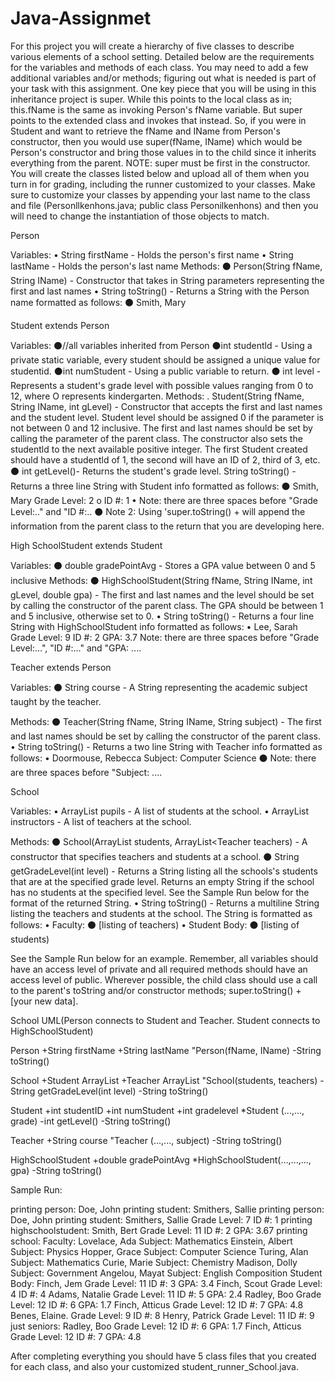 # Java-Assignmet

For this project you will create a hierarchy of five classes to describe various elements of a school setting. 
Detailed below are the requirements for the variables and methods of each class. You may need to add a few additional variables and/or methods; 
figuring out what is needed is part of your task with this assignment.
One key piece that you will be using in this inheritance project is super.
While this points to the local class as in; this.fName is the same as invoking Person's fName variable. But super points to the extended class and invokes that instead.
So, if you were in Student and want to retrieve the fName and IName from Person's constructor, then you would use super(fName, IName) which
would be Person's constructor and bring those values in to the child since it inherits everything from the parent.
NOTE: super must be first in the constructor.
You will create the classes listed below and upload all of them when you turn in for grading, including the runner customized to your classes.
Make sure to customize your classes by appending your last name to the class and file (Personllkenhons.java; public class Personilkenhons) 
and then you will need to change the instantiation of those objects to match.


Person

Variables:
• String firstName - Holds the person's first name
• String lastName - Holds the person's last name
Methods:
⚫ Person(String fName, String IName) - Constructor that takes in String parameters representing the first and last names
• String toString() - Returns a String with the Person name formatted as follows:
⚫ Smith, Mary


Student extends Person

Variables:
⚫//all variables inherited from Person
⚫int studentld - Using a private static variable, every student should be assigned a unique value for studentid. ⚫int numStudent - Using a public variable to return.
⚫ int level - Represents a student's grade level with possible values ranging from 0 to 12, where O represents kindergarten.
Methods:
. Student(String fName, String IName, int gLevel) - Constructor that accepts the first and last names and the student level. Student level should
be assigned 0 if the parameter is not between 0 and 12 inclusive. The first and last names should be set by calling the parameter of the parent class. 
The constructor also sets the studentld to the next available positive integer. The first Student created should have a studentld of 1, the
second will have an ID of 2, third of 3, etc.
⚫ int getLevel()- Returns the student's grade level. String toString() - Returns a three line String with Student info formatted as follows:
⚫ Smith, Mary
Grade Level: 2
o ID #: 1
• Note: there are three spaces before "Grade Level:.." and "ID #:..
⚫ Note 2: Using 'super.toString() + will append the information from the parent class to the return that you are developing here.



High SchoolStudent extends Student

Variables:
⚫ double gradePointAvg - Stores a GPA value between 0 and 5 inclusive Methods:
⚫ HighSchoolStudent(String fName, String IName, int gLevel, double gpa) - The first and last names and the level should be set by calling the constructor of the parent class. The GPA should be between 1 and 5 inclusive, otherwise set to 0.
• String toString() - Returns a four line String with HighSchoolStudent info formatted as follows:
• Lee, Sarah
Grade Level: 9
ID #: 2
GPA: 3.7
Note: there are three spaces before "Grade Level:...", "ID #:..." and "GPA: ....


Teacher extends Person

Variables:
⚫ String course - A String representing the academic subject taught by the teacher.

Methods:
⚫ Teacher(String fName, String IName, String subject) - The first and last names should be set by calling the constructor of the parent class. • String toString() - Returns a two line String with Teacher info formatted as follows:
• Doormouse, Rebecca
Subject: Computer Science
⚫ Note: there are three spaces before "Subject: ....


School

Variables:
• ArrayList<Student> pupils - A list of students at the school.
• ArrayList<Teacher> instructors - A list of teachers at the school.

Methods:
⚫ School(ArrayList<Student> students, ArrayList<Teacher teachers) - A constructor that specifies teachers and students at a school.
⚫ String getGradeLevel(int level) - Returns a String listing all the schools's students that are at the specified grade level. Returns an empty String
if the school has no students at the specified level. See the Sample Run below for the format of the returned String. • String toString() - Returns a multiline String listing the teachers and students at the school. The String is formatted as follows:
• Faculty:
⚫ [listing of teachers)
• Student Body:
⚫ [listing of students)

See the Sample Run below for an example.
Remember, all variables should have an access level of private and all required methods should have an access level of public. Wherever possible, the child class should use a call to the parent's toString and/or constructor methods; super.toString() + [your new data].


School UML(Person connects to Student and Teacher. Student connects to HighSchoolStudent)

Person
+String firstName 
+String lastName
"Person(fName, IName) 
-String toString()

School
+Student ArrayList
+Teacher ArrayList
"School(students, teachers)
-String getGradeLevel(int level)
-String toString()

Student
+int studentID
+int numStudent 
+int gradelevel
*Student (...,..., grade)
-int getLevel()
-String toString()

Teacher
+String course
"Teacher (...,..., subject) 
-String toString()

HighSchoolStudent 
+double gradePointAvg 
*HighSchoolStudent(...,...,..., gpa) 
-String toString()


Sample Run:

printing person: Doe, John
printing student: Smithers, Sallie
printing person: Doe, John
printing student:
Smithers, Sallie
Grade Level: 7
ID #: 1
printing highschoolstudent:
Smith, Bert Grade Level: 11
ID #: 2 GPA: 3.67
printing school:
Faculty:
Lovelace, Ada Subject: Mathematics
Einstein, Albert Subject: Physics
Hopper, Grace
Subject: Computer Science Turing, Alan
Subject: Mathematics
Curie, Marie Subject: Chemistry
Madison, Dolly Subject: Government
Angelou, Mayat
Subject: English Composition
Student Body: Finch, Jem
Grade Level: 11
ID #: 3
GPA: 3.4
Finch, Scout Grade Level: 4
ID #: 4 Adams, Natalie
Grade Level: 11
ID #: 5
GPA: 2.4
Radley, Boo Grade Level: 12
ID #: 6 GPA: 1.7
Finch, Atticus
Grade Level: 12
ID #: 7
GPA: 4.8
Benes, Elaine. Grade Level: 9
ID #: 8 Henry, Patrick
Grade Level: 11
ID #: 9
just seniors:
Radley, Boo Grade Level: 12
ID #: 6
GPA: 1.7
Finch, Atticus Grade Level: 12
ID #: 7 GPA: 4.8

After completing everything you should have 5 class files that you created for each class, and also your customized student_runner_School.java.
